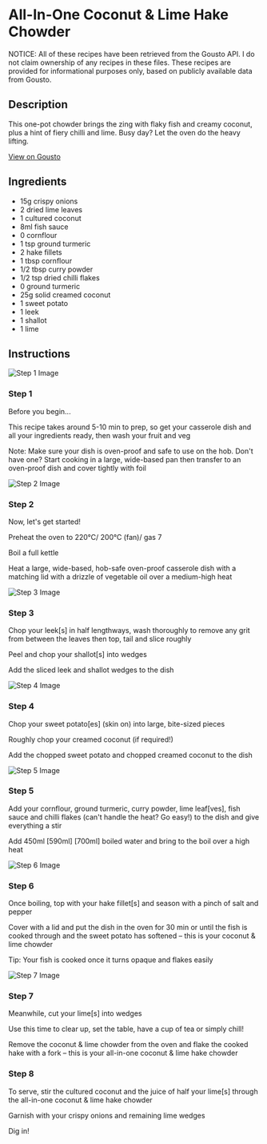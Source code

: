 # All-In-One Coconut & Lime Hake Chowder

NOTICE: All of these recipes have been retrieved from the Gousto API. I do not claim ownership of any recipes in these files. These recipes are provided for informational purposes only, based on publicly available data from Gousto.

## Description

This one-pot chowder brings the zing with flaky fish and creamy coconut, plus a hint of fiery chilli and lime. Busy day? Let the oven do the heavy lifting.  

[View on Gousto](https://www.gousto.co.uk/recipes/cookbook/all-in-one-coconut-lime-hake-chowder)

## Ingredients

- 15g crispy onions
- 2 dried lime leaves
- 1 cultured coconut
- 8ml fish sauce
- 0 cornflour
- 1 tsp ground turmeric
- 2 hake fillets
- 1 tbsp cornflour
- 1/2 tbsp curry powder
- 1/2 tsp dried chilli flakes 
- 0 ground turmeric
- 25g solid creamed coconut
- 1 sweet potato
- 1 leek
- 1 shallot
- 1 lime

## Instructions

![Step 1 Image](https://production-media.gousto.co.uk/cms/recipe-step-image/Admin10mm-Step-1-2-1692024469884-x200.jpg)

### Step 1

Before you begin...

This recipe takes around 5-10 min  to prep, so get your casserole dish and all your ingredients ready, then wash your fruit and veg

Note: Make sure your dish is oven-proof and safe to use on the hob. Don't have one? Start cooking in a large, wide-based pan then transfer to an oven-proof dish and cover tightly with foil

![Step 2 Image](https://production-media.gousto.co.uk/cms/recipe-step-image/step-2-1692024473123-x200.jpg)

### Step 2

Now, let's get started!

Preheat the oven to 220°C/ 200°C (fan)/ gas 7

Boil a full kettle

Heat a large, wide-based, hob-safe oven-proof casserole dish with a matching lid with a drizzle of vegetable oil over a medium-high heat

![Step 3 Image](https://production-media.gousto.co.uk/cms/recipe-step-image/step-3-1692024475835-x200.jpg)

### Step 3

Chop your leek[s] in half lengthways, wash thoroughly to remove any grit from between the leaves then top, tail and slice roughly

Peel and chop your shallot[s] into wedges

Add the sliced leek and shallot wedges to the dish

![Step 4 Image](https://production-media.gousto.co.uk/cms/recipe-step-image/step-4-1692024478673-x200.jpg)

### Step 4

Chop your sweet potato[es] (skin on) into large, bite-sized pieces

Roughly chop your creamed coconut (if required!)

Add the chopped sweet potato and chopped creamed coconut to the dish

![Step 5 Image](https://production-media.gousto.co.uk/cms/recipe-step-image/step-5-1692024481293-x200.jpg)

### Step 5

Add your cornflour, ground turmeric, curry powder, lime leaf[ves], fish sauce and chilli flakes (can't handle the heat? Go easy!) to the dish and give everything a stir

Add 450ml<span class="text-purple"> [590ml] </span><span class="text-danger">[700ml] </span>boiled water and bring to the boil over a high heat

![Step 6 Image](https://production-media.gousto.co.uk/cms/recipe-step-image/step-6-1692024484159-x200.jpg)

### Step 6

Once boiling, top with your hake fillet[s] and season with a pinch of salt and pepper

Cover with a lid and put the dish in the oven for 30 min or until the fish is cooked through and the sweet potato has softened – this is your coconut & lime chowder

Tip: Your fish is cooked once it turns opaque and flakes easily

![Step 7 Image](https://production-media.gousto.co.uk/cms/recipe-step-image/step-7-1692024489771-x200.jpg)

### Step 7

Meanwhile, cut your lime[s] into wedges

Use this time to clear up, set the table, have a cup of tea or simply chill!

Remove the coconut & lime chowder from the oven and flake the cooked hake with a fork – this is your all-in-one coconut & lime hake chowder

### Step 8

To serve, stir the cultured coconut and the juice of half your lime[s] through the all-in-one coconut & lime hake chowder

Garnish with your crispy onions and remaining lime wedges

Dig in!

